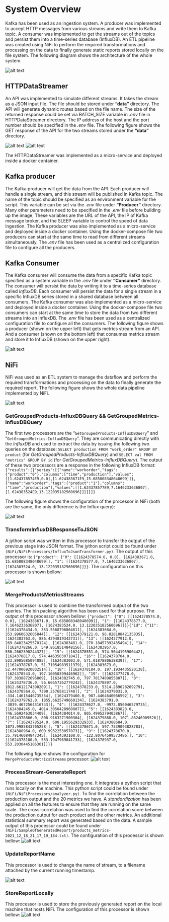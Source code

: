 # System Overview
Kafka has been used as an ingestion system. A producer was implemented to accept HTTP messages from various streams and write them to Kafka topic. A consumer was implemented to get the streams out of the topics and persist them into a time-series database (InfluxDB). An ETL pipeline was created using NiFi to perform the required transformations and processing on the data to finally generate static reports stored locally on the file system. The following diagram shows the architecture of the whole system.

![alt text](https://github.com/FShamasneh/FactoryPal/blob/main/images/system.png)


## HTTPDataStreamer 

An API was implemented to simulate different streams. It takes the stream as a JSON input file. The file should be stored under **“data”** directory. The API will generate dynamic routes based on the file name. The size of the returned response could be set via BATCH_SIZE variable in *.env* file in HTTPDataStreamer directory. The IP address of the host and the port number should be specified in the *.env* file. The following figure shows the GET response of the API for the two streams stored under the **“data”** directory. 

![alt text](https://github.com/FShamasneh/FactoryPal/blob/main/images/1.png)
![alt text](https://github.com/FShamasneh/FactoryPal/blob/main/images/2.png)

The  HTTPDataStreamer was implemented as a micro-service and deployed inside a docker container. 

## Kafka producer

The Kafka producer will get the data from the API. Each producer will handle a single stream, and this stream will be published in Kafka topic. The name of the topic should be specified as an environment variable for the script. This variable can be set via the *.env* file under **“Producer”** directory. Many other parameters need to be specified in the *.env* file before building up the image, These variables are the URL of the API, the IP of Kafka message broker, and the SLEEP variable to control the speed of data ingestion. The Kafka producer was also implemented as a micro-service and deployed inside a docker container. Using the docker-compose file two producers can start at the same time to read from different streams simultaneously. The *.env* file has been used as a centralized configuration file to configure all the producers. 

## Kafka Consumer

The Kafka consumer will consume the data from a specific Kafka topic specified as a system variable in the *.env* file under **“Consumer”** directory. The consumer will persist the data by writing it to a time-series database called *InfluxDB*. Each consumer will persist the data for a single stream in a specific InfluxDB series stored in a shared database between all consumers. 
The Kafka consumer was also implemented as a micro-service and deployed inside a docker container. Using the docker-compose file two consumers can start at the same time to store the data from two different streams into an InfluxDB. The *.env* file has been used as a centralized configuration file to configure all the consumers. 
The following figure shows a producer (shown on the upper left) that gets metrics stream from an API. And a consumer (shown on the bottom left) that consumes metrics stream and store it to InfluxDB (shown on the upper right). 

![alt text](https://github.com/FShamasneh/FactoryPal/blob/main/images/3.png)

## NiFi

NiFi was used as an ETL system to manage the dataflow and perform the required transformations and processing on the data to finally generate the required report. The following figure shows the whole data pipeline implemented by NiFi.

![alt text](https://github.com/FShamasneh/FactoryPal/blob/main/images/4.png)

### GetGroupedProducts-InfluxDBQuery && GetGroupedMetrics-InfluxDBQuery

The first two processors are the “`GetGroupedProducts-InfluxDBQuery`” and “`GetGroupedMetrics-InfluxDBQuery`”. They are communicating directly with the *InfluxDB* and used to extract the data by issuing the following two queries on the database: `SELECT production FROM "work_order" GROUP BY product` (for *GetGroupedProducts-InfluxDBQuery*) and `SELECT val FROM "metrics" GROUP BY id` (for *GetGroupedMetrics-InfluxDBQuery*). The output of these two processors are a response in the following InfluxDB format: `{"results":[{"series":[{"name":"workorder","tags":{"product":"0"},"columns":["time","production"],"values":[[1.624378574E9,0.0],[1.624383671E9,15.685808348048699]]},{"name":"workorder","tags":{"product":"1"},"columns":["time","production"],"values":[[1.624378577E9,7.1646233636807],[1.624383524E9,13.122035182560696]]}]}]}`

The following figure shows the configuration of the processor in NiFi (both are the same, the only difference is the Influx query):

![alt text](https://github.com/FShamasneh/FactoryPal/blob/main/images/5.png)



### TransformInfluxDBResponseToJSON

A jython script was written in this processor to transfer the output of the previous stage into JSON format. The jython script could be found under `(NiFi/NiFiProcessors/InfluxToJsonTransformer.py)`.
The output of this processor is: `{"product": {"0": [[1624378574.0, 0.0], [1624383671.0, 15.685808348048699]], "1": [[1624378577.0, 7.1646233636807], [1624383524.0, 13.122035182560696]]}}`. The configuration on this processor is shown bellow: 

![alt text](https://github.com/FShamasneh/FactoryPal/blob/main/images/6.png)

### MergeProductsMetricsStreams

This processor is used to combine the transformed output of the two queries. The bin packing algorithm has been used for that purpose.  The output of this processor shown bellow: 
`{"product": {"0": [[1624378574.0, 0.0], [1624383671.0, 15.685808348048699]], "1": [[1624378577.0, 7.1646233636807], [1624383524.0, 13.122035182560696]]}}{"id": {"11": [[1624378434.0, 353.5568796864811], [1624383684.0, 353.9960632605844]], "12": [[1624379121.0, 96.82810842135835], [1624383763.0, 886.4294819342731]], "13": [[1624377912.0, 269.84823425570124], [1624383481.0, 270.18457392435494]], "14": [[1624378266.0, 549.8618514848156], [1624383957.0, 550.2662390244327]], "15": [[1624378551.0, 574.5044195900442], [1624378817.0, 574.446350307184]], "16": [[1624378704.0, 523.8905685094085], [1624383003.0, 571.0187880638839]], "17": [[1624378767.0, 51.71054983511379], [1624383673.0, 52.447006920032514]], "18": [[1624378184.0, 197.1934435520138], [1624378543.0, 197.16050399446962]], "19": [[1624377478.0, 797.3838872696809], [1624382745.0, 797.7017409855807]], "0": [[1624378736.0, 56.66657362779242], [1624378897.0, 1012.6612174390209]], "1": [[1624378233.0, 5314.289628209279], [1624378564.0, 7390.25765811748]], "2": [[1624379031.0, -334.14615446735354], [1624379460.0, 987.4464640066592]], "3": [[1624379762.0, 1855.6625749660134], [1624383791.0, -3039.4672564316743]], "4": [[1624378627.0, -9972.056046579735], [1624384245.0, 4014.3050428960887]], "5": [[1624383823.0, 746.5692463034409], [1624384014.0, 805.4995279403867]], "6": [[1624378866.0, 808.9163271900304], [1624379868.0, 1071.86246909526]], "7": [[1624378524.0, 608.1955629332933], [1624388684.0, 1073.9985843705258]], "8": [[1624378671.0, 597.7339093828783], [1624388964.0, 600.9932253057073]], "9": [[1624378670.0, 35.79146084847345], [1624393108.0, -122.80764599573486]], "10": [[1624378100.0, 553.1947969841733], [1624378937.0, 553.2030445186301]]}}`

The following figure shows the configuration for `MergeProductsMetricsStreams` processor:
![alt text](https://github.com/FShamasneh/FactoryPal/blob/main/images/7.png)

### ProcessStream-GenerateReport

This processor is the most interesting one. It integrates a python script that runs locally on the machine. This python script could be found under `(NiFi/NiFiProcessors/analyzer.py)`. To find the correlation between the production output and the 20 metrics we have. A *standardization* has been applied on all the features to ensure that they are running on the same scale. The cross-correlation was used to find the correlation score between the production output for each product and the other metrics. An additional statistical summary report was generated based on the data. A sample output of this processor could be found under `(NiFi/SampleOfGeneratedReport/products_metrics-2021_12_18_21_17_19_184.txt)`.
The configuration of this processor is shown bellow: 
![alt text](https://github.com/FShamasneh/FactoryPal/blob/main/images/8.png)

### UpdateReportName

This processor is used to change the name of stream, to a filename attached by the current running timestamp.

![alt text](https://github.com/FShamasneh/FactoryPal/blob/main/images/9.png)

### StoreReportLocally

This processor is used to store the previously generated report on the local machine that hosts NiFi. 
The configuration of this processor is shown bellow: 
![alt text](https://github.com/FShamasneh/FactoryPal/blob/main/images/10.png)
